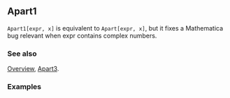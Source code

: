 ## Apart1

`Apart1[expr, x]` is equivalent to `Apart[expr, x]`, but it fixes a Mathematica bug relevant when expr contains complex numbers.

### See also

[Overview](Extra/FeynCalc.md), [Apart3](Apart3.md).

### Examples